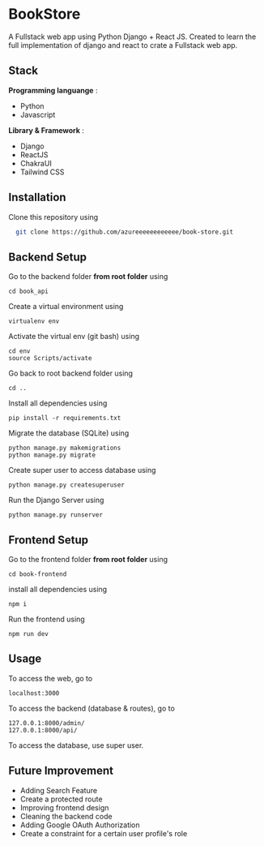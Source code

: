 
# BookStore

A Fullstack web app using Python Django + React JS. Created to learn the full implementation of django and react to crate a Fullstack web app.


## Stack

**Programming languange** :
* Python
* Javascript

**Library & Framework** :
* Django
* ReactJS
* ChakraUI
* Tailwind CSS
## Installation

Clone this repository using

```bash
  git clone https://github.com/azureeeeeeeeeeee/book-store.git
```
    
## Backend Setup

Go to the backend folder **from root folder** using
```
cd book_api
```

Create a virtual environment using
```
virtualenv env
```

Activate the virtual env (git bash) using
```
cd env
source Scripts/activate
```

Go back to root backend folder using
```
cd ..
```

Install all dependencies using
```
pip install -r requirements.txt
```

Migrate the database (SQLite) using
```
python manage.py makemigrations
python manage.py migrate
```

Create super user to access database using
```
python manage.py createsuperuser
```

Run the Django Server using
```
python manage.py runserver
```
## Frontend Setup
Go to the frontend folder **from root folder** using
```
cd book-frontend
```

install all dependencies using
```
npm i
```

Run the frontend using
```
npm run dev
```
## Usage

To access the web, go to
```
localhost:3000
```

To access the backend (database & routes), go to
```
127.0.0.1:8000/admin/
127.0.0.1:8000/api/
```
To access the database, use super user.
## Future Improvement

* Adding Search Feature
* Create a protected route
* Improving frontend design
* Cleaning the backend code
* Adding Google OAuth Authorization
* Create a constraint for a certain user profile's role
